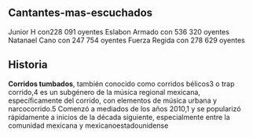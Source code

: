 ## Cantantes-mas-escuchados

Junior H con228 091 oyentes
Eslabon Armado con 536 320 oyentes
Natanael Cano con 247 754 oyentes
Fuerza Regida con 278 629 oyentes

## Historia

**Corridos tumbados**, también conocido como corridos bélicos3​ o trap corrido,4​ es un subgénero de la música regional mexicana, específicamente del corrido, con elementos de música urbana y narcocorrido.5​ Comenzó a mediados de los años 2010,1​ y se popularizó rápidamente a inicios de la década siguiente, especialmente entre la comunidad mexicana y mexicanoestadounidense